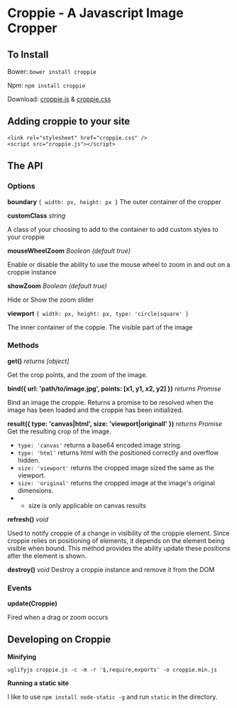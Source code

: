 # Croppie - A Javascript Image Cropper


## To Install
Bower: `bower install croppie`

Npm: `npm install croppie`

Download:
[croppie.js](croppie.js) & [croppie.css](croppie.css)

## Adding croppie to your site
```
<link rel="stylesheet" href="croppie.css" />
<script src="croppie.js"></script>
```

## The API
### Options

**boundary** `{ width: px, height: px }`
The outer container of the cropper

**customClass** *string*

A class of your choosing to add to the container to add custom styles to your croppie


**mouseWheelZoom** *Boolean (default true)*

Enable or disable the ability to use the mouse wheel to zoom in and out on a croppie instance

**showZoom** *Boolean (default true)*

Hide or Show the zoom slider

**viewport** `{ width: px, height: px, type: 'circle|square' }`

The inner container of the coppie.  The visible part of the image


### Methods

**get()** *returns [object]*

Get the crop points, and the zoom of the image.

**bind({ url: 'path/to/image.jpg', points: [x1, y1, x2, y2] })** *returns Promise*

Bind an image the croppie.  Returns a promise to be resolved when the image has been loaded and the croppie has been initialized.

**result({ type: 'canvas|html', size: 'viewport|originall' })** *returns Promise*
Get the resulting crop of the image.
* `type: 'canvas'` returns a base64 encoded image string.
* `type: 'html'` returns html with the positioned correctly and overflow hidden.
* `size: 'viewport'` returns the cropped image sized the same as the viewport.
* `size: 'original'`  returns the cropped image at the image's original dimensions.
* * size is only applicable on canvas results

**refresh()** *void*

Used to notify croppie of a change in visibility of the croppie element.  Since croppie relies on positioning of elements, it depends on the element being visible when bound.  This method provides the ability update these positions after the element is shown.

**destroy()** *void*
Destroy a croppie instance and remove it from the DOM

### Events
**update(Croppie)**

Fired when a drag or zoom occurs


## Developing on Croppie
**Minifying**

`uglifyjs croppie.js -c -m -r '$,require,exports' -o croppie.min.js`

**Running a static site**

I like to use `npm install node-static -g` and run `static` in the directory.
